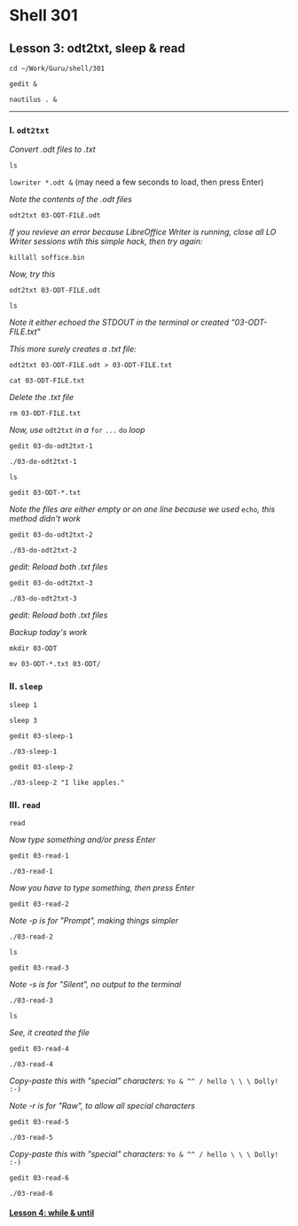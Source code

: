 # Shell 301
## Lesson 3: odt2txt, sleep & read

`cd ~/Work/Guru/shell/301`

`gedit &`

`nautilus . &`
___

### I. `odt2txt`

*Convert .odt files to .txt*

`ls`

`lowriter *.odt &` (may need a few seconds to load, then press Enter)

*Note the contents of the .odt files*

`odt2txt 03-ODT-FILE.odt`

*If you revieve an error because LibreOffice Writer is running, close all LO Writer sessions wtih this simple hack, then try again:*

`killall soffice.bin`

*Now, try this*

`odt2txt 03-ODT-FILE.odt`

`ls`

*Note it either echoed the STDOUT in the terminal or created "03-ODT-FILE.txt"*

*This more surely creates a .txt file:*

`odt2txt 03-ODT-FILE.odt > 03-ODT-FILE.txt`

`cat 03-ODT-FILE.txt`

*Delete the .txt file*

`rm 03-ODT-FILE.txt`

*Now, use* `odt2txt` *in a* `for` `...` `do` *loop*

`gedit 03-do-odt2txt-1`

`./03-do-odt2txt-1`

`ls`

`gedit 03-ODT-*.txt`

*Note the files are either empty or on one line because we used* `echo`*, this method didn't work*

`gedit 03-do-odt2txt-2`

`./03-do-odt2txt-2`

*gedit: Reload both .txt files*

`gedit 03-do-odt2txt-3`

`./03-do-odt2txt-3`

*gedit: Reload both .txt files*

*Backup today's work*

`mkdir 03-ODT`

`mv 03-ODT-*.txt 03-ODT/`

### II. `sleep`

`sleep 1`

`sleep 3`

`gedit 03-sleep-1`

`./03-sleep-1`

`gedit 03-sleep-2`

`./03-sleep-2 "I like apples."`

### III. `read`

`read`

*Now type something and/or press Enter*

`gedit 03-read-1`

`./03-read-1`

*Now you have to type something, then press Enter*

`gedit 03-read-2`

*Note -p is for "Prompt", making things simpler*

`./03-read-2`

`ls`

`gedit 03-read-3`

*Note -s is for "Silent", no output to the terminal*

`./03-read-3`

`ls`

*See, it created the file*

`gedit 03-read-4`

`./03-read-4`

*Copy-paste this with "special" characters:* `Yo & ^^ / hello \ \ \ Dolly! :-)`

*Note -r is for "Raw", to allow all special characters*

`gedit 03-read-5`

`./03-read-5`

*Copy-paste this with "special" characters:* `Yo & ^^ / hello \ \ \ Dolly! :-)`

`gedit 03-read-6`

`./03-read-6`

#### [Lesson 4: while & until](https://github.com/inkVerb/guru/blob/master/301-shell/Lesson-04.md)

